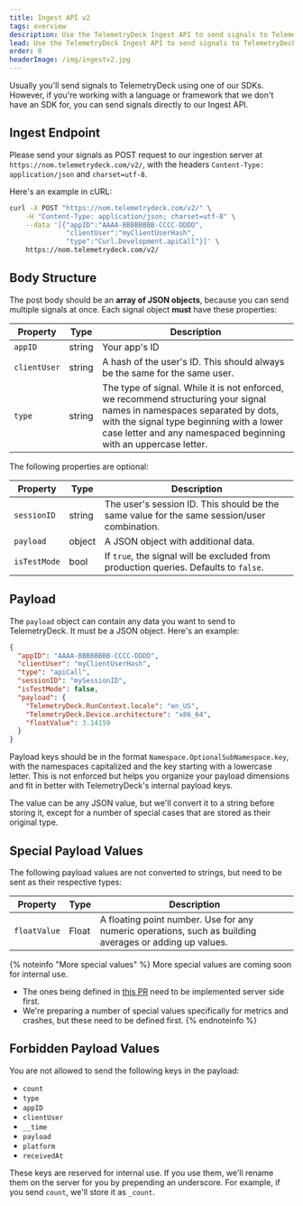 ```yaml
---
title: Ingest API v2
tags: overview
description: Use the TelemetryDeck Ingest API to send signals to TelemetryDeck
lead: Use the TelemetryDeck Ingest API to send signals to TelemetryDeck
order: 0
headerImage: /img/ingestv2.jpg
---
```


Usually you'll send signals to TelemetryDeck using one of our SDKs. However, if you're working with a language or framework that we don't have an SDK for, you can send signals directly to our Ingest API.

## Ingest Endpoint

Please send your signals as POST request to our ingestion server at `https://nom.telemetrydeck.com/v2/`, with the headers `Content-Type: application/json` and `charset=utf-8`.

Here's an example in cURL:

```bash
curl -X POST "https://nom.telemetrydeck.com/v2/" \
    -H "Content-Type: application/json; charset=utf-8" \
    --data '[{"appID":"AAAA-BBBBBBBB-CCCC-DDDD",
              "clientUser":"myClientUserHash",
              "type":"Curl.Development.apiCall"}]' \
    https://nom.telemetrydeck.com/v2/
```

## Body Structure

The post body should be an **array of JSON objects**, because you can send multiple signals at once. Each signal object **must** have these properties:

| Property     | Type   | Description                                                                                                                                                                                                                              |
| ------------ | ------ | ---------------------------------------------------------------------------------------------------------------------------------------------------------------------------------------------------------------------------------------- |
| `appID`      | string | Your app's ID                                                                                                                                                                                                                            |
| `clientUser` | string | A hash of the user's ID. This should always be the same for the same user.                                                                                                                                                               |
| `type`       | string | The type of signal. While it is not enforced, we recommend structuring your signal names in namespaces separated by dots, with the signal type beginning with a lower case letter and any namespaced beginning with an uppercase letter. |

The following properties are optional:

| Property     | Type   | Description                                                                                 |
| ------------ | ------ | ------------------------------------------------------------------------------------------- |
| `sessionID`  | string | The user's session ID. This should be the same value for the same session/user combination. |
| `payload`    | object | A JSON object with additional data.                                                         |
| `isTestMode` | bool   | If `true`, the signal will be excluded from production queries. Defaults to `false`.        |

## Payload

The `payload` object can contain any data you want to send to TelemetryDeck. It must be a JSON object. Here's an example:

```json
{
  "appID": "AAAA-BBBBBBBB-CCCC-DDDD",
  "clientUser": "myClientUserHash",
  "type": "apiCall",
  "sessionID": "mySessionID",
  "isTestMode": false,
  "payload": {
    "TelemetryDeck.RunContext.locale": "en_US",
    "TelemetryDeck.Device.architecture": "x86_64",
    "floatValue": 3.14159
  }
}
```

Payload keys should be in the format `Namespace.OptionalSubNamespace.key`, with the namespaces capitalized and the key starting with a lowercase letter. This is not enforced but helps you organize your payload dimensions and fit in better with TelemetryDeck's internal payload keys.

The value can be any JSON value, but we'll convert it to a string before storing it, except for a number of special cases that are stored as their original type.

## Special Payload Values

The following payload values are not converted to strings, but need to be sent as their respective types:

| Property     | Type  | Description                                                                                             |
| ------------ | ----- | ------------------------------------------------------------------------------------------------------- |
| `floatValue` | Float | A floating point number. Use for any numeric operations, such as building averages or adding up values. |

{% noteinfo "More special values" %}
More special values are coming soon for internal use.

- The ones being defined in [this PR](https://github.com/TelemetryDeck/docs/pull/85) need to be implemented server side first.
- We're preparing a number of special values specifically for metrics and crashes, but these need to be defined first.
  {% endnoteinfo %}

## Forbidden Payload Values

You are not allowed to send the following keys in the payload:

- `count`
- `type`
- `appID`
- `clientUser`
- `__time`
- `payload`
- `platform`
- `receivedAt`

These keys are reserved for internal use. If you use them, we'll rename them on the server for you by prepending an underscore. For example, if you send `count`, we'll store it as `_count`.
